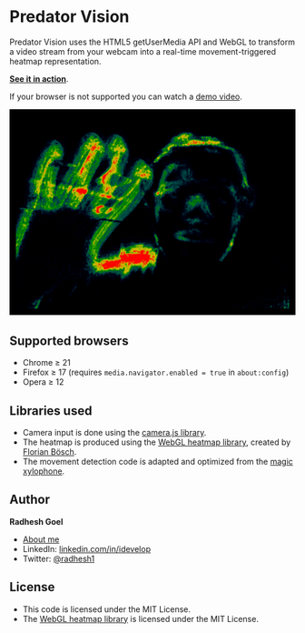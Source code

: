 Predator Vision
===============

Predator Vision uses the HTML5 getUserMedia API and WebGL to transform a video stream from your webcam into a real-time movement-triggered heatmap representation. 

**[See it in action](https://hunter-vision.vercel.app/)**.

If your browser is not supported you can watch a [demo video](http://www.youtube.com/watch?v=a_4ZhcT9hSs).

<img src="images/screenshot.png" />

## Supported browsers

* Chrome &ge; 21
* Firefox &ge; 17 (requires `media.navigator.enabled = true` in `about:config`)
* Opera &ge; 12

## Libraries used

* Camera input is done using the [camera.js library](https://github.com/radhesh1/camera.js).
* The heatmap is produced using the [WebGL heatmap library](https://github.com/pyalot/webgl-heatmap), created by [Florian Bösch](https://github.com/pyalot).
* The movement detection code is adapted and optimized from the [magic xylophone](http://www.adobe.com/devnet/html5/articles/javascript-motion-detection.html).

## Author

**Radhesh Goel**

* [About me](https://portfolio-radhesh1.vercel.app/)
* LinkedIn: [linkedin.com/in/idevelop](http://www.linkedin.com/in/radhesh-g)
* Twitter: [@radhesh1](https://twitter.com/Radhesh_Goel)

## License

- This code is licensed under the MIT License.
- The [WebGL heatmap library](https://github.com/pyalot/webgl-heatmap/) is licensed under the MIT License.
